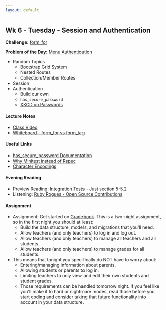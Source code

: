 ```yaml
---
layout: default
---
```


## Wk 6 - Tuesday - Session and Authentication

**Challenge:** [form_for](https://github.com/masonfmatthews/rails_assignments/blob/master/challenges/rails_form_for.md)

**Problem of the Day:** [Menu Authentication](https://github.com/masonfmatthews/rails_assignments/blob/master/exercises/menu_authentication)

* Random Topics
  * Bootstrap Grid System
  * Nested Routes
  * Collection/Member Routes
* Session
* Authentication
  * Build our own
  * `has_secure_password`
  * [XKCD on Passwords](https://xkcd.com/936/)

#### Lecture Notes

* [Class Video]()
* [Whiteboard - form_for vs form_tag](http://tiyd-rails.s3.amazonaws.com/pictures/uploaded_files/000/000/048/original/form_tags.jpg?1444412714)

#### Useful Links

* [has_secure_password Documentation](http://api.rubyonrails.org/classes/ActiveModel/SecurePassword/ClassMethods.html)
* [Why Minitest instead of Rspec](http://brandonhilkert.com/blog/7-reasons-why-im-sticking-with-minitest-and-fixtures-in-rails/)
* [Character Encodings](http://www.joelonsoftware.com/articles/Unicode.html)

#### Evening Reading

* Preview Reading: [Integration Tests](http://guides.rubyonrails.org/testing.html#integration-testing) - Just section 5-5.2
* Listening: [Ruby Rogues - Open Source Contributions](https://devchat.tv/ruby-rogues/051-rr-getting-started-with-open-source)

#### Assignment

* Assignment: Get started on [Gradebook](https://github.com/tiyd-rails-2016-01/gradebook).  This is a two-night assignment, so in the first night you should at least:
  * Build the data structure, models, and migrations that you'll need.
  * Allow teachers (and only teachers) to log in and log out.
  * Allow teachers (and only teachers) to manage all teachers and all students.
  * Allow teachers (and only teachers) to manage grades for all students.
* This means that tonight you specifically do NOT have to worry about:
  * Entering/managing information about parents.
  * Allowing students or parents to log in.
  * Limiting teachers to only view and edit their own students and student grades.
  * Those requirements can be handled tomorrow night.  If you feel like you'll make it to hard or nightmare modes, read those before you start coding and consider taking that future functionality into account in your data structure.
<!-- * Feedback: [Gradebook Day 1 Feedback](feedback) -->
